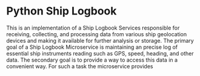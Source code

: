 # Python Ship Logbook

This is an implementation of a Ship Logbook Services responsible for receiving, collecting, and processing data from various ship geolocation devices and making it available for further analysis or storage. The primary goal of a Ship Logbook Microservice is maintaining an precise log of essential ship instruments reading such as GPS, speed, heading, and other data. The secondary goal is to provide a way to access this data in a convenient way. For such a task the microservice provides 

